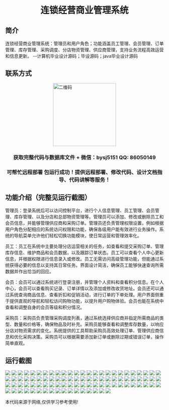 <p><h1 align="center">连锁经营商业管理系统</h1></p>

## 简介
连锁经营商业管理系统：管理员和用户角色；功能涵盖员工管理、会员管理、订单管理、库存管理、采购调度、分店物资管理、供应商管理，支持业务流程高效运营和信息更新。    --计算机毕业设计源码；毕设源码；java毕业设计源码


## 联系方式
<img src="https://bs-1329754181.cos.ap-shanghai.myqcloud.com/wx.jpg" alt="二维码" style="display: block; margin: 0 auto;" width="200px">
<p><h3 align="center">获取完整代码与数据库文件 + 微信：bysj5151 QQ: 86050149</h3></p>
<p><h3 align="center">可帮忙远程部署 包运行成功！提供远程部署、修改代码、设计文档指导、代码讲解等服务！</h3></p>

## 功能介绍（完整见运行截图）
管理员：登录系统后可以访问控制平台，进行个人信息管理、员工管理、会员管理、库存管理、以及分店和总部物资管理等。管理员可以添加、修改或删除员工和会员信息，并能够管理供应商和采购订单。管理员还负责管理权限设置，例如根据用户角色分配相应的系统访问权限和功能，确保各级用户能有效进行业务操作。系统的导航菜单允许他们轻松切换功能模块，使日常运营和管理效率化。

员工：员工在系统中主要处理分店运营相关的任务，如查看和提交采购订单、管理库存信息、维护商品和会员数据，以及跟踪订单状态。员工可以查看个人中心更新信息，并根据权限进行信息录入或修改。员工无需访问高级管理功能，但能通过系统获得必要的信息以支持其日常任务。界面设计简洁，确保员工能够快速查询所需数据并作出恰当的回应。

会员：会员可以通过系统进行登录注册，并管理个人资料和查看积分信息。在个人中心，会员可以查看购买记录、订单详情以及添加或修改收货地址。会员还可以通过系统查询商品信息、查看折扣和促销活动，进行订单的下单处理。用户界面侧重于提供直观的导航和轻松访问购物功能，以提升用户购物体验。会员也能在系统中查看和调整自身的会员等级和积分情况。

采购员：采购员负责管理采购调度列表，通过系统选择供应商并指定所需商品的类型、数量和价格等，确保物品及时补充。采购员能够查看和调整库存数量，以响应分店对物资需求的变化。系统提供的工具帮助采购员高效处理订单、管理供应商信息和优化采购决策。采购员可以根据需要添加新订单或删除过期或错误订单，操作简单直观。


## 运行截图
![](https://bs-1329754181.cos.ap-shanghai.myqcloud.com/ssm/ChainBusinessManagementSystem/img/001.jpg)
![](https://bs-1329754181.cos.ap-shanghai.myqcloud.com/ssm/ChainBusinessManagementSystem/img/002.jpg)
![](https://bs-1329754181.cos.ap-shanghai.myqcloud.com/ssm/ChainBusinessManagementSystem/img/003.jpg)
![](https://bs-1329754181.cos.ap-shanghai.myqcloud.com/ssm/ChainBusinessManagementSystem/img/004.jpg)
![](https://bs-1329754181.cos.ap-shanghai.myqcloud.com/ssm/ChainBusinessManagementSystem/img/005.jpg)
![](https://bs-1329754181.cos.ap-shanghai.myqcloud.com/ssm/ChainBusinessManagementSystem/img/006.jpg)
![](https://bs-1329754181.cos.ap-shanghai.myqcloud.com/ssm/ChainBusinessManagementSystem/img/007.jpg)
![](https://bs-1329754181.cos.ap-shanghai.myqcloud.com/ssm/ChainBusinessManagementSystem/img/008.jpg)
![](https://bs-1329754181.cos.ap-shanghai.myqcloud.com/ssm/ChainBusinessManagementSystem/img/009.jpg)
![](https://bs-1329754181.cos.ap-shanghai.myqcloud.com/ssm/ChainBusinessManagementSystem/img/010.jpg)
![](https://bs-1329754181.cos.ap-shanghai.myqcloud.com/ssm/ChainBusinessManagementSystem/img/011.jpg)
![](https://bs-1329754181.cos.ap-shanghai.myqcloud.com/ssm/ChainBusinessManagementSystem/img/012.jpg)
![](https://bs-1329754181.cos.ap-shanghai.myqcloud.com/ssm/ChainBusinessManagementSystem/img/013.jpg)
![](https://bs-1329754181.cos.ap-shanghai.myqcloud.com/ssm/ChainBusinessManagementSystem/img/014.jpg)
![](https://bs-1329754181.cos.ap-shanghai.myqcloud.com/ssm/ChainBusinessManagementSystem/img/015.jpg)
![](https://bs-1329754181.cos.ap-shanghai.myqcloud.com/ssm/ChainBusinessManagementSystem/img/016.jpg)
![](https://bs-1329754181.cos.ap-shanghai.myqcloud.com/ssm/ChainBusinessManagementSystem/img/017.jpg)
![](https://bs-1329754181.cos.ap-shanghai.myqcloud.com/ssm/ChainBusinessManagementSystem/img/018.jpg)
![](https://bs-1329754181.cos.ap-shanghai.myqcloud.com/ssm/ChainBusinessManagementSystem/img/019.jpg)
![](https://bs-1329754181.cos.ap-shanghai.myqcloud.com/ssm/ChainBusinessManagementSystem/img/020.jpg)
![](https://bs-1329754181.cos.ap-shanghai.myqcloud.com/ssm/ChainBusinessManagementSystem/img/021.jpg)
![](https://bs-1329754181.cos.ap-shanghai.myqcloud.com/ssm/ChainBusinessManagementSystem/img/022.jpg)
![](https://bs-1329754181.cos.ap-shanghai.myqcloud.com/ssm/ChainBusinessManagementSystem/img/023.jpg)
![](https://bs-1329754181.cos.ap-shanghai.myqcloud.com/ssm/ChainBusinessManagementSystem/img/024.jpg)
![](https://bs-1329754181.cos.ap-shanghai.myqcloud.com/ssm/ChainBusinessManagementSystem/img/025.jpg)
![](https://bs-1329754181.cos.ap-shanghai.myqcloud.com/ssm/ChainBusinessManagementSystem/img/026.jpg)
![](https://bs-1329754181.cos.ap-shanghai.myqcloud.com/ssm/ChainBusinessManagementSystem/img/027.jpg)
![](https://bs-1329754181.cos.ap-shanghai.myqcloud.com/ssm/ChainBusinessManagementSystem/img/028.jpg)
![](https://bs-1329754181.cos.ap-shanghai.myqcloud.com/ssm/ChainBusinessManagementSystem/img/029.jpg)
![](https://bs-1329754181.cos.ap-shanghai.myqcloud.com/ssm/ChainBusinessManagementSystem/img/030.jpg)
![](https://bs-1329754181.cos.ap-shanghai.myqcloud.com/ssm/ChainBusinessManagementSystem/img/031.jpg)
![](https://bs-1329754181.cos.ap-shanghai.myqcloud.com/ssm/ChainBusinessManagementSystem/img/032.jpg)
![](https://bs-1329754181.cos.ap-shanghai.myqcloud.com/ssm/ChainBusinessManagementSystem/img/033.jpg)
![](https://bs-1329754181.cos.ap-shanghai.myqcloud.com/ssm/ChainBusinessManagementSystem/img/034.jpg)
![](https://bs-1329754181.cos.ap-shanghai.myqcloud.com/ssm/ChainBusinessManagementSystem/img/035.jpg)
![](https://bs-1329754181.cos.ap-shanghai.myqcloud.com/ssm/ChainBusinessManagementSystem/img/036.jpg)
![](https://bs-1329754181.cos.ap-shanghai.myqcloud.com/ssm/ChainBusinessManagementSystem/img/037.jpg)
![](https://bs-1329754181.cos.ap-shanghai.myqcloud.com/ssm/ChainBusinessManagementSystem/img/038.jpg)
![](https://bs-1329754181.cos.ap-shanghai.myqcloud.com/ssm/ChainBusinessManagementSystem/img/039.jpg)
![](https://bs-1329754181.cos.ap-shanghai.myqcloud.com/ssm/ChainBusinessManagementSystem/img/040.jpg)
![](https://bs-1329754181.cos.ap-shanghai.myqcloud.com/ssm/ChainBusinessManagementSystem/img/041.jpg)
![](https://bs-1329754181.cos.ap-shanghai.myqcloud.com/ssm/ChainBusinessManagementSystem/img/042.jpg)
![](https://bs-1329754181.cos.ap-shanghai.myqcloud.com/ssm/ChainBusinessManagementSystem/img/043.jpg)
![](https://bs-1329754181.cos.ap-shanghai.myqcloud.com/ssm/ChainBusinessManagementSystem/img/044.jpg)
![](https://bs-1329754181.cos.ap-shanghai.myqcloud.com/ssm/ChainBusinessManagementSystem/img/045.jpg)
![](https://bs-1329754181.cos.ap-shanghai.myqcloud.com/ssm/ChainBusinessManagementSystem/img/046.jpg)
![](https://bs-1329754181.cos.ap-shanghai.myqcloud.com/ssm/ChainBusinessManagementSystem/img/047.jpg)
![](https://bs-1329754181.cos.ap-shanghai.myqcloud.com/ssm/ChainBusinessManagementSystem/img/048.jpg)
![](https://bs-1329754181.cos.ap-shanghai.myqcloud.com/ssm/ChainBusinessManagementSystem/img/049.jpg)
![](https://bs-1329754181.cos.ap-shanghai.myqcloud.com/ssm/ChainBusinessManagementSystem/img/050.jpg)
![](https://bs-1329754181.cos.ap-shanghai.myqcloud.com/ssm/ChainBusinessManagementSystem/img/051.jpg)
![](https://bs-1329754181.cos.ap-shanghai.myqcloud.com/ssm/ChainBusinessManagementSystem/img/052.jpg)
![](https://bs-1329754181.cos.ap-shanghai.myqcloud.com/ssm/ChainBusinessManagementSystem/img/053.jpg)
![](https://bs-1329754181.cos.ap-shanghai.myqcloud.com/ssm/ChainBusinessManagementSystem/img/054.jpg)
![](https://bs-1329754181.cos.ap-shanghai.myqcloud.com/ssm/ChainBusinessManagementSystem/img/055.jpg)
![](https://bs-1329754181.cos.ap-shanghai.myqcloud.com/ssm/ChainBusinessManagementSystem/img/056.jpg)
![](https://bs-1329754181.cos.ap-shanghai.myqcloud.com/ssm/ChainBusinessManagementSystem/img/057.jpg)
![](https://bs-1329754181.cos.ap-shanghai.myqcloud.com/ssm/ChainBusinessManagementSystem/img/058.jpg)
![](https://bs-1329754181.cos.ap-shanghai.myqcloud.com/ssm/ChainBusinessManagementSystem/img/059.jpg)
![](https://bs-1329754181.cos.ap-shanghai.myqcloud.com/ssm/ChainBusinessManagementSystem/img/060.jpg)
![](https://bs-1329754181.cos.ap-shanghai.myqcloud.com/ssm/ChainBusinessManagementSystem/img/061.jpg)
![](https://bs-1329754181.cos.ap-shanghai.myqcloud.com/ssm/ChainBusinessManagementSystem/img/062.jpg)
![](https://bs-1329754181.cos.ap-shanghai.myqcloud.com/ssm/ChainBusinessManagementSystem/img/063.jpg)
![](https://bs-1329754181.cos.ap-shanghai.myqcloud.com/ssm/ChainBusinessManagementSystem/img/064.jpg)
![](https://bs-1329754181.cos.ap-shanghai.myqcloud.com/ssm/ChainBusinessManagementSystem/img/065.jpg)
![](https://bs-1329754181.cos.ap-shanghai.myqcloud.com/ssm/ChainBusinessManagementSystem/img/066.jpg)
![](https://bs-1329754181.cos.ap-shanghai.myqcloud.com/ssm/ChainBusinessManagementSystem/img/067.jpg)
![](https://bs-1329754181.cos.ap-shanghai.myqcloud.com/ssm/ChainBusinessManagementSystem/img/068.jpg)
![](https://bs-1329754181.cos.ap-shanghai.myqcloud.com/ssm/ChainBusinessManagementSystem/img/069.jpg)
![](https://bs-1329754181.cos.ap-shanghai.myqcloud.com/ssm/ChainBusinessManagementSystem/img/070.jpg)
![](https://bs-1329754181.cos.ap-shanghai.myqcloud.com/ssm/ChainBusinessManagementSystem/img/071.jpg)
![](https://bs-1329754181.cos.ap-shanghai.myqcloud.com/ssm/ChainBusinessManagementSystem/img/072.jpg)
![](https://bs-1329754181.cos.ap-shanghai.myqcloud.com/ssm/ChainBusinessManagementSystem/img/073.jpg)
![](https://bs-1329754181.cos.ap-shanghai.myqcloud.com/ssm/ChainBusinessManagementSystem/img/074.jpg)
![](https://bs-1329754181.cos.ap-shanghai.myqcloud.com/ssm/ChainBusinessManagementSystem/img/075.jpg)
![](https://bs-1329754181.cos.ap-shanghai.myqcloud.com/ssm/ChainBusinessManagementSystem/img/076.jpg)
![](https://bs-1329754181.cos.ap-shanghai.myqcloud.com/ssm/ChainBusinessManagementSystem/img/077.jpg)
![](https://bs-1329754181.cos.ap-shanghai.myqcloud.com/ssm/ChainBusinessManagementSystem/img/078.jpg)
![](https://bs-1329754181.cos.ap-shanghai.myqcloud.com/ssm/ChainBusinessManagementSystem/img/079.jpg)
![](https://bs-1329754181.cos.ap-shanghai.myqcloud.com/ssm/ChainBusinessManagementSystem/img/080.jpg)
![](https://bs-1329754181.cos.ap-shanghai.myqcloud.com/ssm/ChainBusinessManagementSystem/img/081.jpg)
![](https://bs-1329754181.cos.ap-shanghai.myqcloud.com/ssm/ChainBusinessManagementSystem/img/082.jpg)
![](https://bs-1329754181.cos.ap-shanghai.myqcloud.com/ssm/ChainBusinessManagementSystem/img/083.jpg)
![](https://bs-1329754181.cos.ap-shanghai.myqcloud.com/ssm/ChainBusinessManagementSystem/img/084.jpg)
![](https://bs-1329754181.cos.ap-shanghai.myqcloud.com/ssm/ChainBusinessManagementSystem/img/085.jpg)
![](https://bs-1329754181.cos.ap-shanghai.myqcloud.com/ssm/ChainBusinessManagementSystem/img/086.jpg)
![](https://bs-1329754181.cos.ap-shanghai.myqcloud.com/ssm/ChainBusinessManagementSystem/img/087.jpg)
![](https://bs-1329754181.cos.ap-shanghai.myqcloud.com/ssm/ChainBusinessManagementSystem/img/088.jpg)
![](https://bs-1329754181.cos.ap-shanghai.myqcloud.com/ssm/ChainBusinessManagementSystem/img/089.jpg)
![](https://bs-1329754181.cos.ap-shanghai.myqcloud.com/ssm/ChainBusinessManagementSystem/img/090.jpg)
![](https://bs-1329754181.cos.ap-shanghai.myqcloud.com/ssm/ChainBusinessManagementSystem/img/091.jpg)
![](https://bs-1329754181.cos.ap-shanghai.myqcloud.com/ssm/ChainBusinessManagementSystem/img/092.jpg)

<p>本代码来源于网络,仅供学习参考使用!</p>
